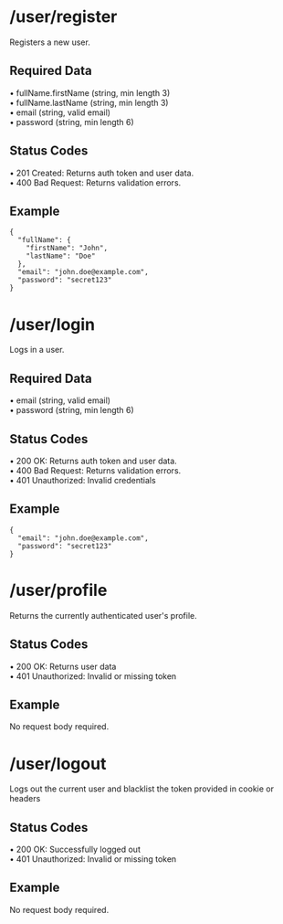 # /user/register

Registers a new user.

## Required Data
• fullName.firstName (string, min length 3)  
• fullName.lastName (string, min length 3)  
• email (string, valid email)  
• password (string, min length 6)

## Status Codes
• 201 Created: Returns auth token and user data.  
• 400 Bad Request: Returns validation errors.

## Example
```
{
  "fullName": {
    "firstName": "John",
    "lastName": "Doe"
  },
  "email": "john.doe@example.com",
  "password": "secret123"
}
```

# /user/login

Logs in a user.

## Required Data
• email (string, valid email)  
• password (string, min length 6)

## Status Codes
• 200 OK: Returns auth token and user data.  
• 400 Bad Request: Returns validation errors.  
• 401 Unauthorized: Invalid credentials

## Example
```
{
  "email": "john.doe@example.com",
  "password": "secret123"
}
```

# /user/profile

Returns the currently authenticated user's profile.

## Status Codes
• 200 OK: Returns user data  
• 401 Unauthorized: Invalid or missing token

## Example
No request body required.

# /user/logout

Logs out the current user and blacklist the token provided in cookie or headers

## Status Codes
• 200 OK: Successfully logged out  
• 401 Unauthorized: Invalid or missing token

## Example
No request body required.